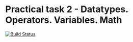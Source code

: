 # Practical task 2 - Datatypes. Operators. Variables. Math

[![Build Status](https://travis-ci.com/itmo-java-basics-2020/task-2-datatypes-operators-GooDroNchik.svg?branch=master)](https://travis-ci.com/itmo-java-basics-2020/task-2-datatypes-operators-GooDroNchik)